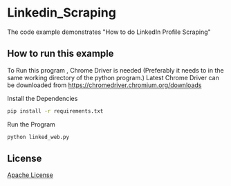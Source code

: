 # Linkedin_Scraping

The code example demonstrates "How to do LinkedIn Profile Scraping"

## How to run this example

To Run this program , Chrome Driver is needed (Preferably it needs to in the same working directory of the python program.)
Latest Chrome Driver can be downloaded from https://chromedriver.chromium.org/downloads

Install the Dependencies

```bash
pip install -r requirements.txt
```

Run the Program

```bash
python linked_web.py
```


## License
[Apache License](https://www.apache.org/licenses/LICENSE-2.0)
